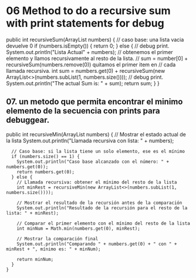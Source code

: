 # 06 Method to do a recursive sum with print statements for debug

  public int recursiveSum(ArrayList<Integer> numbers) {
      // caso base: una lista vacia devuelve 0
      if (numbers.isEmpty()) {
        return 0;
      } else {
        // debug print.
        System.out.println("Lista Actual" + numbers);
        // obtenemos el primer elemento y llamos recursivamente al resto de la lista.
        // sum = number[0] + recursiveSum(numbers.remove(0)) quitamos el primer item en
        // cada llamada recursiva.
        int sum = numbers.get(0) + recursiveSum(new ArrayList<>(numbers.subList(1, numbers.size())));
        // debug print.
        System.out.println("The actual Sum is: " + sum);
        return sum;
      }
    }

## 07. un metodo que permita encontrar el minimo elemento de la secuencia con prints para debuggear.

  public int recursiveMin(ArrayList<Integer> numbers) {
      // Mostrar el estado actual de la lista
      System.out.println("Llamada recursiva con lista: " + numbers);

      // Caso base: si la lista tiene un solo elemento, ese es el mínimo
      if (numbers.size() == 1) {
        System.out.println("Caso base alcanzado con el número: " + numbers.get(0));
        return numbers.get(0);
      } else {
        // Llamada recursiva: obtener el mínimo del resto de la lista
        int minRest = recursiveMin(new ArrayList<>(numbers.subList(1, numbers.size())));

        // Mostrar el resultado de la recursión antes de la comparación
        System.out.println("Resultado de la recursión para el resto de la lista: " + minRest);

        // Comparar el primer elemento con el mínimo del resto de la lista
        int minNum = Math.min(numbers.get(0), minRest);

        // Mostrar la comparación final
        System.out.println("Comparando " + numbers.get(0) + " con " + minRest + ", mínimo es: " + minNum);

        return minNum;
      }
    }